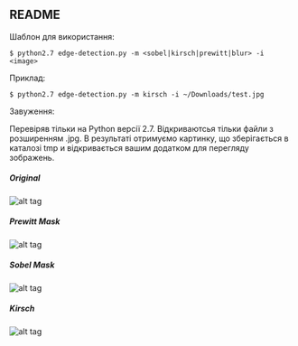 README
--------------------
Шаблон для використання:
```
$ python2.7 edge-detection.py -m <sobel|kirsch|prewitt|blur> -i <image>
```
Приклад:

```
$ python2.7 edge-detection.py -m kirsch -i ~/Downloads/test.jpg
```

Завуження:

Перевіряв тільки на Python версії 2.7. Відкриваютсья тільки файли з розширенням .jpg. В результаті отримуємо картинку, що зберігається в каталозі tmp и відкривається вашим додатком для перегляду зображень. 

##### Original
![alt tag](http://imgur.com/IGedcAe.jpg)

##### Prewitt Mask
![alt tag](http://i.imgur.com/x0PexRu.jpg)

##### Sobel Mask
![alt tag](http://imgur.com/AeGiw40.jpg)

##### Kirsch
![alt tag](http://imgur.com/Pg106sC.jpg)



